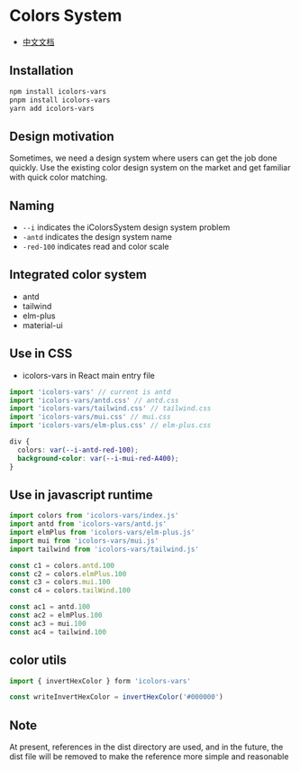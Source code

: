 # Colors System

- [中文文档](./README-CN.md)

## Installation

```sh
npm install icolors-vars
pnpm install icolors-vars
yarn add icolors-vars
```

## Design motivation

Sometimes, we need a design system where users can get the job done quickly. Use the existing color design system on the market and get familiar with quick color matching.

## Naming

- `--i` indicates the iColorsSystem design system problem
- `-antd` indicates the design system name
- `-red-100` indicates read and color scale

## Integrated color system

- antd
- tailwind
- elm-plus
- material-ui

## Use in CSS

- icolors-vars in React main entry file

```jsx
import 'icolors-vars' // current is antd
import 'icolors-vars/antd.css' // antd.css
import 'icolors-vars/tailwind.css' // tailwind.css
import 'icolors-vars/mui.css' // mui.css
import 'icolors-vars/elm-plus.css' // elm-plus.css
```

```css
div {
  colors: var(--i-antd-red-100);
  background-color: var(--i-mui-red-A400);
}
```

## Use in javascript runtime

```ts
import colors from 'icolors-vars/index.js'
import antd from 'icolors-vars/antd.js'
import elmPlus from 'icolors-vars/elm-plus.js'
import mui from 'icolors-vars/mui.js'
import tailwind from 'icolors-vars/tailwind.js'

const c1 = colors.antd.100
const c2 = colors.elmPlus.100
const c3 = colors.mui.100
const c4 = colors.tailWind.100

const ac1 = antd.100
const ac2 = elmPlus.100
const ac3 = mui.100
const ac4 = tailwind.100
```

## color utils

```js
import { invertHexColor } form 'icolors-vars'

const writeInvertHexColor = invertHexColor('#000000')
```

## Note

At present, references in the dist directory are used, and in the future, the dist file will be removed to make the reference more simple and reasonable
